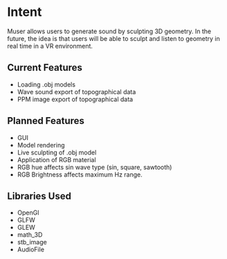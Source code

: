 # Intent

Muser allows users to generate sound by sculpting 3D geometry. In the future, the idea is that users will be able to sculpt and listen to geometry in real time in a VR environment.

## Current Features

* Loading .obj models
* Wave sound export of topographical data
* PPM image export of topographical data

## Planned Features

* GUI
* Model rendering
* Live sculpting of .obj model
* Application of RGB material
* RGB hue affects sin wave type (sin, square, sawtooth)
* RGB Brightness affects maximum Hz range.

## Libraries Used

* OpenGl
* GLFW
* GLEW
* math_3D
* stb_image
* AudioFile
